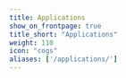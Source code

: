```yaml
---
title: Applications
show_on_frontpage: true
title_short: "Applications"
weight: 110
icon: "cogs"
aliases: ['/applications/']
---
```

